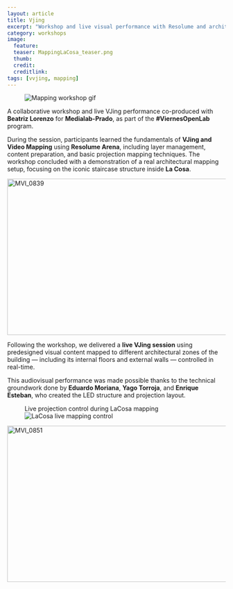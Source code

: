 ```yaml
---
layout: article
title: Vjing
excerpt: "Workshop and live visual performance with Resolume and architectural mapping at Medialab-Prado."
category: workshops
image: 
  feature:
  teaser: MappingLaCosa_teaser.png
  thumb:
  credit: 
  creditlink: 
tags: [vvjing, mapping]
---
```


<figure class="one">
  <img src="https://c1.staticflickr.com/3/2906/33448927230_25f0f2d5a1_o.gif" alt="Mapping workshop gif">
</figure>

A collaborative workshop and live VJing performance co-produced with **Beatriz Lorenzo** for **Medialab-Prado**, as part of the **#ViernesOpenLab** program.

During the session, participants learned the fundamentals of **VJing and Video Mapping** using **Resolume Arena**, including layer management, content preparation, and basic projection mapping techniques. The workshop concluded with a demonstration of a real architectural mapping setup, focusing on the iconic staircase structure inside **La Cosa**.

<a data-flickr-embed="true"  href="https://www.flickr.com/photos/49049102@N07/33658009282/in/album-72157682062544076/" title="MVI_0839"><img src="https://c1.staticflickr.com/4/3741/33658009282_cef41c9bd8_z.jpg" width="640" height="360" alt="MVI_0839"></a><script async src="//embedr.flickr.com/assets/client-code.js" charset="utf-8"></script>

Following the workshop, we delivered a **live VJing session** using predesigned visual content mapped to different architectural zones of the building — including its internal floors and external walls — controlled in real-time.

This audiovisual performance was made possible thanks to the technical groundwork done by **Eduardo Moriana**, **Yago Torroja**, and **Enrique Esteban**, who created the LED structure and projection layout.

<figure class="one">
  <figcaption>Live projection control during LaCosa mapping</figcaption>
  <img src="https://c1.staticflickr.com/3/2835/33658009632_edfb8f26d5_z.jpg" alt="LaCosa live mapping control">
</figure>

<a data-flickr-embed="true"  href="https://www.flickr.com/photos/49049102@N07/33814408825/in/album-72157682062544076/" title="MVI_0851"><img src="https://c1.staticflickr.com/4/3720/33814408825_202611190a_z.jpg" width="640" height="360" alt="MVI_0851"></a><script async src="//embedr.flickr.com/assets/client-code.js" charset="utf-8"></script>
